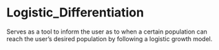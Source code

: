 # Logistic_Differentiation
Serves as a tool to inform the user as to when a certain population can reach the user’s desired population by following a logistic growth model.
